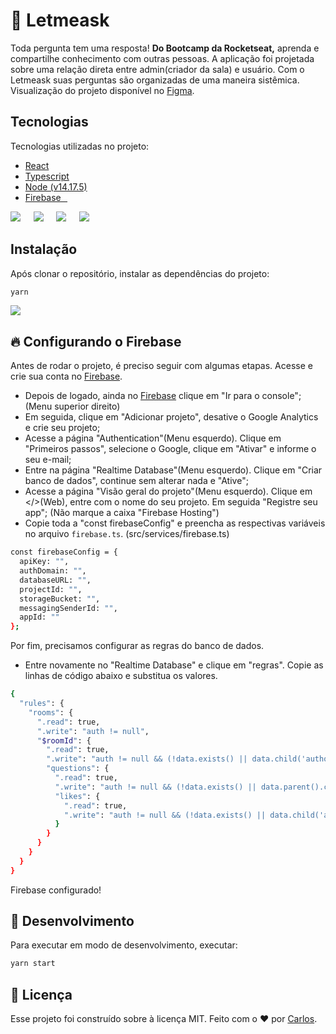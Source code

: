 # :busts_in_silhouette: Letmeask

Toda pergunta tem uma resposta! **Do Bootcamp da Rocketseat,** aprenda e compartilhe conhecimento com outras pessoas. A aplicação foi projetada sobre uma relação direta entre admin(criador da sala) e usuário. Com o Letmeask suas perguntas são organizadas de uma maneira sistêmica. Visualização do projeto disponível no [Figma].

## Tecnologias

Tecnologias utilizadas no projeto:

- [React]
- [Typescript]
- [Node (v14.17.5)]
- [Firebase⠀]

<img src = "https://img.shields.io/badge/React-20232A?style=for-the-badge&logo=react&logoColor=61DAFB" />⠀⠀<img src = "https://img.shields.io/badge/TypeScript-007ACC?style=for-the-badge&logo=typescript&logoColor=white" />⠀⠀<img src = "https://img.shields.io/badge/Node.js-339933?style=for-the-badge&logo=nodedotjs&logoColor=white" />⠀⠀<img src = "https://img.shields.io/badge/firebase-ffca28?style=for-the-badge&logo=firebase&logoColor=black" /> 	

## Instalação

Após clonar o repositório, instalar as dependências do projeto:
```sh
yarn 
```
<img src = "https://img.shields.io/badge/Yarn-2C8EBB?style=for-the-badge&logo=yarn&logoColor=white" />

## :fire: Configurando o Firebase

Antes de rodar o projeto, é preciso seguir com algumas etapas. Acesse e crie sua conta no [Firebase].

- Depois de logado, ainda no [Firebase] clique em "Ir para o console"; (Menu superior direito)
- Em seguida, clique em "Adicionar projeto", desative o Google Analytics e crie seu projeto;
- Acesse a página "Authentication"(Menu esquerdo). Clique em "Primeiros passos", selecione o Google, clique em "Ativar" e informe o seu e-mail;
- Entre na página "Realtime Database"(Menu esquerdo). Clique em "Criar banco de dados", continue sem alterar nada e "Ative";
- Acesse a página "Visão geral do projeto"(Menu esquerdo). Clique em </>(Web), entre com o nome do seu projeto. Em seguida "Registre seu app"; (Não marque a caixa "Firebase Hosting")
- Copie toda a "const firebaseConfig" e preencha as respectivas variáveis no arquivo `firebase.ts`. (src/services/firebase.ts) 
```sh
const firebaseConfig = {
  apiKey: "",
  authDomain: "",
  databaseURL: "",
  projectId: "",
  storageBucket: "",
  messagingSenderId: "",
  appId: ""
};
```

Por fim, precisamos configurar as regras do banco de dados.   
- Entre novamente no "Realtime Database" e clique em "regras". Copie as linhas de código abaixo e substitua os valores.

```sh
{
  "rules": {
    "rooms": {
      ".read": true,
      ".write": "auth != null",
      "$roomId": {
        ".read": true,
        ".write": "auth != null && (!data.exists() || data.child('authorId').val() == auth.uid)",
        "questions": {
          ".read": true,
          ".write": "auth != null && (!data.exists() || data.parent().child('authorId').val() == auth.uid)",
          "likes": {
            ".read": true,
            ".write": "auth != null && (!data.exists() || data.child('authorId').val() == auth.uid)",
          }
        }
      }
    }
  }
}
```
Firebase configurado!

## :rocket: Desenvolvimento

Para executar em modo de desenvolvimento, executar: 

```sh
yarn start
```
   
  ## 📝 Licença

Esse projeto foi construído sobre à licença MIT. Feito com o ❤️ por [Carlos]. 

[Carlos]: <https://github.com/carlosribeirok>
[React]: <https://github.com/facebook/react>
[Typescript]: <https://github.com/microsoft/TypeScript>
[Node (v14.17.5)]: <https://github.com/nodejs>
[Firebase⠀]: <https://github.com/firebase/>
[Firebase]: <https://firebase.google.com/>
[Figma]: <https://www.figma.com/community/file/1009824839797878169>